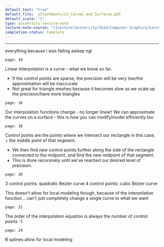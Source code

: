 ```yaml
---
default_text: "true"
default_file: _attachments/CG_Curves_and_Surfaces.pdf
default_scale: "1"
type: university-lecture-note
lecture-note-course: "[[Lecture|University/SS24/Computer Graphics/Lecture]]"
completion-status: Complete
---
```

---
everything because i was falling asleep ngl
```slide-note 
page: 10
```

Linear interpolation is a curve - what we know so far. 
- If the control points are sparse, the precision will be very low/the approximation will be inaccurate
- Not great for triangle meshes because it becomes slow as we scale up the precision/have more triangles

```slide-note 
page: 16
```

Our interpolation functions change - no longer linear!
We can approximate the curves on a surface - this is how you can modify/model efficiently too

```slide-note 
page: 18
```

Control points are the points where we intersect our rectangle in this case, + the middle point of that segment.
- We then find new control points further along the side of the rectangle connected to the midpoint, and find the new midpoint of that segment. 
- This is done recursively until we've reached our desired level of precision. 

```slide-note 
page: 20
```

3 control points: quadratic Bezier curve
4 control points: cubic Bezier curve

This doesn't allow for local modeling though, because of the interpolation function... can't just completely change a single curve to what we want

```slide-note 
page: 21
```

The order of the interpolation equation is always the number of control points -1. 

```slide-note 
page: 24
```

B splines allow for local modeling
